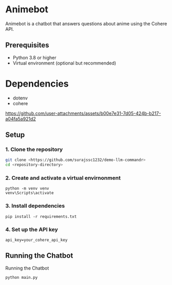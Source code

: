 # Animebot

Animebot is a chatbot that answers questions about anime using the Cohere API. 

## Prerequisites

- Python 3.8 or higher
- Virtual environment (optional but recommended)

# Dependencies
- dotenv
- cohere


https://github.com/user-attachments/assets/b00e7e31-7d05-424b-b217-a04fa5a921d2


## Setup

### 1. Clone the repository

```sh
git clone <https://github.com/surajssc1232/demo-llm-commandr>
cd <repository-directory>
```
### 2. Create and activate a virtual envirnonment

```
python -m venv venv
venv\Scripts\activate
```
### 3. Install dependencies

```
pip install -r requirements.txt
```

### 4. Set up the API key

```
api_key=your_cohere_api_key
```

## Running the Chatbot

Running the Chatbot

```
python main.py
```



